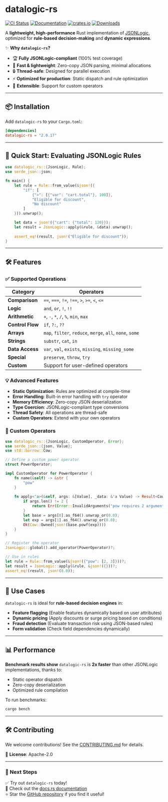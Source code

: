 # datalogic-rs

[![CI Status](https://github.com/codetiger/datalogic-rs/actions/workflows/crate-publish.yml/badge.svg)](https://github.com/codetiger/datalogic-rs/actions?query=crate-publish)
[![Documentation](https://docs.rs/datalogic-rs/badge.svg)](https://docs.rs/datalogic-rs)
[![crates.io](https://img.shields.io/crates/v/datalogic-rs.svg)](https://crates.io/crates/datalogic-rs)
[![Downloads](https://img.shields.io/crates/d/datalogic-rs)](https://crates.io/crates/datalogic-rs)

A **lightweight, high-performance** Rust implementation of [JSONLogic](http://jsonlogic.com), optimized for **rule-based decision-making** and **dynamic expressions**.

✨ **Why `datalogic-rs`?**
- 🏆 **Fully JSONLogic-compliant** (100% test coverage)
- 🚀 **Fast & lightweight**: Zero-copy JSON parsing, minimal allocations
- 🔒 **Thread-safe**: Designed for parallel execution
- ⚡ **Optimized for production**: Static dispatch and rule optimization
- 🔌 **Extensible**: Support for custom operators

---

## **📦 Installation**

Add `datalogic-rs` to your `Cargo.toml`:

```toml
[dependencies]
datalogic-rs = "2.0.17"
```

---

## **🚀 Quick Start: Evaluating JSONLogic Rules**

```rust
use datalogic_rs::{JsonLogic, Rule};
use serde_json::json;

fn main() {
    let rule = Rule::from_value(&json!({
        "if": [
            {">": [{"var": "cart.total"}, 100]},
            "Eligible for discount",
            "No discount"
        ]
    })).unwrap();

    let data = json!({"cart": {"total": 120}});
    let result = JsonLogic::apply(&rule, &data).unwrap();
    
    assert_eq!(result, json!("Eligible for discount"));
}
```

---

## **🛠️ Features**
### **✅ Supported Operations**
| Category | Operators |
|----------|-----------|
| **Comparison** | `==`, `===`, `!=`, `!==`, `>`, `>=`, `<`, `<=` |
| **Logic** | `and`, `or`, `!`, `!!` |
| **Arithmetic** | `+`, `-`, `*`, `/`, `%`, `min`, `max` |
| **Control Flow** | `if`, `?:`, `??` |
| **Arrays** | `map`, `filter`, `reduce`, `merge`, `all`, `none`, `some` |
| **Strings** | `substr`, `cat`, `in` |
| **Data Access** | `var`, `val`, `exists`, `missing`, `missing_some` |
| **Special** | `preserve`, `throw`, `try` |
| **Custom** | Support for user-defined operators |

### **💡 Advanced Features**
- **Static Optimization**: Rules are optimized at compile-time
- **Error Handling**: Built-in error handling with `try` operator
- **Memory Efficiency**: Zero-copy JSON deserialization
- **Type Coercion**: JSONLogic-compliant type conversions
- **Thread Safety**: All operations are thread-safe
- **Custom Operators**: Extend with your own operators

### **🔌 Custom Operators**
```rust
use datalogic_rs::{JsonLogic, CustomOperator, Error};
use serde_json::{json, Value};
use std::borrow::Cow;

// Define a custom power operator
struct PowerOperator;

impl CustomOperator for PowerOperator {
    fn name(&self) -> &str {
        "pow"
    }
    
    fn apply<'a>(&self, args: &[Value], _data: &'a Value) -> Result<Cow<'a, Value>, Error> {
        if args.len() != 2 {
            return Err(Error::InvalidArguments("pow requires 2 arguments".into()));
        }
        let base = args[0].as_f64().unwrap_or(0.0);
        let exp = args[1].as_f64().unwrap_or(0.0);
        Ok(Cow::Owned(json!(base.powf(exp))))
    }
}

// Register the operator
JsonLogic::global().add_operator(PowerOperator)?;

// Use in rules
let rule = Rule::from_value(&json!({"pow": [2, 3]}))?;
let result = JsonLogic::apply(&rule, &json!({}))?;
assert_eq!(result, json!(8.0));
```

---

## **🎯 Use Cases**
`datalogic-rs` is ideal for **rule-based decision engines** in:
- **Feature flagging** (Enable features dynamically based on user attributes)
- **Dynamic pricing** (Apply discounts or surge pricing based on conditions)
- **Fraud detection** (Evaluate transaction risk using JSON-based rules)
- **Form validation** (Check field dependencies dynamically)

---

## **📊 Performance**
**Benchmark results show** `datalogic-rs` is **2x faster** than other JSONLogic implementations, thanks to:
- Static operator dispatch
- Zero-copy deserialization
- Optimized rule compilation


To run benchmarks:
```bash
cargo bench
```

---

## **🛠️ Contributing**
We welcome contributions! See the [CONTRIBUTING.md](./CONTRIBUTING.md) for details.

📜 **License**: Apache-2.0

---

### **🚀 Next Steps**
✅ Try out `datalogic-rs` today!  
📖 Check out the [docs.rs documentation](https://docs.rs/datalogic-rs)  
⭐ Star the [GitHub repository](https://github.com/json-logic/datalogic-rs) if you find it useful!

